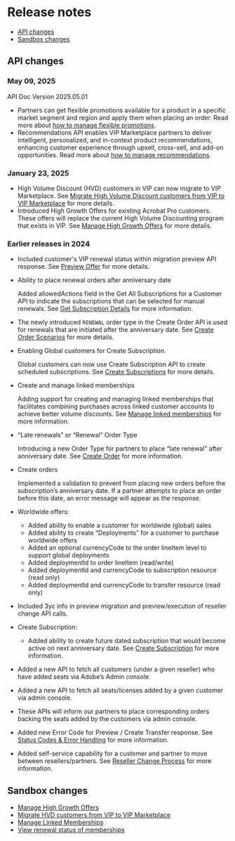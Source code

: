 # Release notes

- [API changes](#api-changes)
- [Sandbox changes](#sandbox-changes)

## API changes

### May 09, 2025

API Doc Version 2025.05.01

- Partners can get flexible promotions available for a product in a specific market segment and region and apply them when placing an order. Read more about [how to manage flexible promotions](../flex_promo/index.md).
- Recommendations API enables VIP Marketplace partners to deliver intelligent, personalized, and in-context product recommendations, enhancing customer experience through upsell, cross-sell, and add-on opportunities. Read more about [how to manage recommendations](../recommendations/index.md).

### January 23, 2025

- High Volume Discount (HVD) customers in VIP can now migrate to VIP Marketplace. See [Migrate High Volume Discount customers from VIP to VIP Marketplace](../migration/migrate_hvd.md) for more details.
- Introduced High Growth Offers for existing Acrobat Pro customers. These offers will replace the current High Volume Discounting program that exists in VIP.  See [Manage High Growth Offers](../customer_account/high_growth.md) for more details.

### Earlier releases in 2024

- Included customer's VIP renewal status within migration preview API response. See [Preview Offer](../migration/preview_offers.md) for more details.
- Ability to place renewal orders after anniversary date

  Added allowedActions field in the Get All Subscriptions for a Customer API to indicate the subscriptions that can be selected for manual renewals. See [Get Subscription Details](../subscription_management/get_details.md) for more information.

- The newly introduced `RENEWAL` order type in the Create Order API is used for renewals that are initiated after the anniversary date. See [Create Order Scenarios](../order_management/order_scenarios.md) for more details.
- Enabling Global customers for Create Subscription.

  Global customers can now use Create Subscription API to create scheduled subscriptions. See [Create Subscriptions](../subscription_management/create_subscription.md) for more details.

- Create and manage linked memberships

  Adding support for creating and managing linked memberships that facilitates combining purchases across linked customer accounts to achieve better volume discounts. See [Manage linked memberships](../customer_account/linked_membership.md) for more information.

- “Late renewals” or “Renewal” Order Type

  Introducing a new Order Type for partners to place “late renewal” after anniversary date. See  [Create Order](../order_management/create_order.md) for more information.

- Create orders

  Implemented a validation to prevent from placing new orders before the subscription’s anniversary date. If a partner attempts to place an order before this date, an error message will appear as the response.

- Worldwide offers:

  - Added ability to enable a customer for worldwide (global) sales
  - Added ability to create “Deployments” for a customer to purchase worldwide offers
  - Added an optional currencyCode to the order lineItem level to support global deployments
  - Added deploymentId to order lineItem (read/write)
  - Added deploymentId and currencyCode to subscription resource (read only)
  - Added deploymentId and currencyCode to transfer resource (read only)

- Included 3yc info in preview migration and preview/execution of reseller change API calls.

- Create Subscription:

  - Added ability to create future dated subscription that would become active on next anniversary date. See [Create Subscription](../subscription_management/create_subscription.md) for more information.

- Added a new API to fetch all customers (under a given reseller) who have added seats via Adobe’s Admin console.
- Added a new API to fetch all seats/licenses added by a given customer via admin console.
- These APIs will inform our partners to place corresponding orders backing the seats added by the customers via admin console.
- Added new Error Code for Preview / Create Transfer response. See [Status Codes & Error Handling](../references/error_handling.md) for more information.
- Added self-service capability for a customer and partner to move between resellers/partners. See [Reseller Change Process](../reseller_change/index.md) for more information.

## Sandbox changes

- [Manage High Growth Offers](/src/pages/sandbox/sandbox_portal/high_growth_offer/high_growth.md)
- [Migrate HVD customers from VIP to VIP Marketplace](/src/pages/sandbox/sandbox_portal/migrate_hvd_customers/migrate_hvd_customers.md)
- [Manage Linked Memberships](/src/pages/sandbox/sandbox_portal/linked_memberships/index.md)
- [View renewal status of memberships](/src/pages/sandbox/sandbox_portal/transfer_memberships/index.md)
